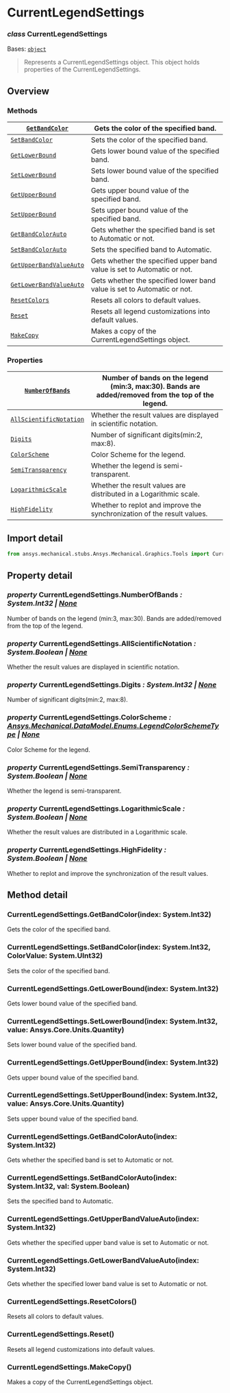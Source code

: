 <a id="currentlegendsettings"></a>

# CurrentLegendSettings

<a id="CurrentLegendSettings"></a>

### *class* CurrentLegendSettings

Bases: [`object`](https://docs.python.org/3/library/functions.html#object)

> Represents a CurrentLegendSettings object. This object holds properties of the CurrentLegendSettings.

> <!-- !! processed by numpydoc !! -->

<a id="overview"></a>

## Overview

### Methods

| [`GetBandColor`](#CurrentLegendSettings.GetBandColor)                   | Gets the color of the specified band.                                   |
|-------------------------------------------------------------------------|-------------------------------------------------------------------------|
| [`SetBandColor`](#CurrentLegendSettings.SetBandColor)                   | Sets the color of the specified band.                                   |
| [`GetLowerBound`](#CurrentLegendSettings.GetLowerBound)                 | Gets lower bound value of the specified band.                           |
| [`SetLowerBound`](#CurrentLegendSettings.SetLowerBound)                 | Sets lower bound value of the specified band.                           |
| [`GetUpperBound`](#CurrentLegendSettings.GetUpperBound)                 | Gets upper bound value of the specified band.                           |
| [`SetUpperBound`](#CurrentLegendSettings.SetUpperBound)                 | Sets upper bound value of the specified band.                           |
| [`GetBandColorAuto`](#CurrentLegendSettings.GetBandColorAuto)           | Gets whether the specified band is set to Automatic or not.             |
| [`SetBandColorAuto`](#CurrentLegendSettings.SetBandColorAuto)           | Sets the specified band to Automatic.                                   |
| [`GetUpperBandValueAuto`](#CurrentLegendSettings.GetUpperBandValueAuto) | Gets whether the specified upper band value is set to Automatic or not. |
| [`GetLowerBandValueAuto`](#CurrentLegendSettings.GetLowerBandValueAuto) | Gets whether the specified lower band value is set to Automatic or not. |
| [`ResetColors`](#CurrentLegendSettings.ResetColors)                     | Resets all colors to default values.                                    |
| [`Reset`](#CurrentLegendSettings.Reset)                                 | Resets all legend customizations into default values.                   |
| [`MakeCopy`](#CurrentLegendSettings.MakeCopy)                           | Makes a copy of the CurrentLegendSettings object.                       |

### Properties

| [`NumberOfBands`](#CurrentLegendSettings.NumberOfBands)                 | Number of bands on the legend (min:3, max:30). Bands are added/removed from the top of the legend.   |
|-------------------------------------------------------------------------|------------------------------------------------------------------------------------------------------|
| [`AllScientificNotation`](#CurrentLegendSettings.AllScientificNotation) | Whether the result values are displayed in scientific notation.                                      |
| [`Digits`](#CurrentLegendSettings.Digits)                               | Number of significant digits(min:2, max:8).                                                          |
| [`ColorScheme`](#CurrentLegendSettings.ColorScheme)                     | Color Scheme for the legend.                                                                         |
| [`SemiTransparency`](#CurrentLegendSettings.SemiTransparency)           | Whether the legend is semi-transparent.                                                              |
| [`LogarithmicScale`](#CurrentLegendSettings.LogarithmicScale)           | Whether the result values are distributed in a Logarithmic scale.                                    |
| [`HighFidelity`](#CurrentLegendSettings.HighFidelity)                   | Whether to replot and improve the synchronization of the result values.                              |

<a id="import-detail"></a>

## Import detail

```python
from ansys.mechanical.stubs.Ansys.Mechanical.Graphics.Tools import CurrentLegendSettings
```

<a id="property-detail"></a>

## Property detail

<a id="CurrentLegendSettings.NumberOfBands"></a>

### *property* CurrentLegendSettings.NumberOfBands *: System.Int32 | [None](https://docs.python.org/3/library/constants.html#None)*

Number of bands on the legend (min:3, max:30). Bands are added/removed from the top of the legend.

<!-- !! processed by numpydoc !! -->

<a id="CurrentLegendSettings.AllScientificNotation"></a>

### *property* CurrentLegendSettings.AllScientificNotation *: System.Boolean | [None](https://docs.python.org/3/library/constants.html#None)*

Whether the result values are displayed in scientific notation.

<!-- !! processed by numpydoc !! -->

<a id="CurrentLegendSettings.Digits"></a>

### *property* CurrentLegendSettings.Digits *: System.Int32 | [None](https://docs.python.org/3/library/constants.html#None)*

Number of significant digits(min:2, max:8).

<!-- !! processed by numpydoc !! -->

<a id="CurrentLegendSettings.ColorScheme"></a>

### *property* CurrentLegendSettings.ColorScheme *: [Ansys.Mechanical.DataModel.Enums.LegendColorSchemeType](../../DataModel/Enums/LegendColorSchemeType.md#LegendColorSchemeType) | [None](https://docs.python.org/3/library/constants.html#None)*

Color Scheme for the legend.

<!-- !! processed by numpydoc !! -->

<a id="CurrentLegendSettings.SemiTransparency"></a>

### *property* CurrentLegendSettings.SemiTransparency *: System.Boolean | [None](https://docs.python.org/3/library/constants.html#None)*

Whether the legend is semi-transparent.

<!-- !! processed by numpydoc !! -->

<a id="CurrentLegendSettings.LogarithmicScale"></a>

### *property* CurrentLegendSettings.LogarithmicScale *: System.Boolean | [None](https://docs.python.org/3/library/constants.html#None)*

Whether the result values are distributed in a Logarithmic scale.

<!-- !! processed by numpydoc !! -->

<a id="CurrentLegendSettings.HighFidelity"></a>

### *property* CurrentLegendSettings.HighFidelity *: System.Boolean | [None](https://docs.python.org/3/library/constants.html#None)*

Whether to replot and improve the synchronization of the result values.

<!-- !! processed by numpydoc !! -->

<a id="method-detail"></a>

## Method detail

<a id="CurrentLegendSettings.GetBandColor"></a>

### CurrentLegendSettings.GetBandColor(index: System.Int32)

Gets the color of the specified band.

<!-- !! processed by numpydoc !! -->

<a id="CurrentLegendSettings.SetBandColor"></a>

### CurrentLegendSettings.SetBandColor(index: System.Int32, ColorValue: System.UInt32)

Sets the color of the specified band.

<!-- !! processed by numpydoc !! -->

<a id="CurrentLegendSettings.GetLowerBound"></a>

### CurrentLegendSettings.GetLowerBound(index: System.Int32)

Gets lower bound value of the specified band.

<!-- !! processed by numpydoc !! -->

<a id="CurrentLegendSettings.SetLowerBound"></a>

### CurrentLegendSettings.SetLowerBound(index: System.Int32, value: Ansys.Core.Units.Quantity)

Sets lower bound value of the specified band.

<!-- !! processed by numpydoc !! -->

<a id="CurrentLegendSettings.GetUpperBound"></a>

### CurrentLegendSettings.GetUpperBound(index: System.Int32)

Gets upper bound value of the specified band.

<!-- !! processed by numpydoc !! -->

<a id="CurrentLegendSettings.SetUpperBound"></a>

### CurrentLegendSettings.SetUpperBound(index: System.Int32, value: Ansys.Core.Units.Quantity)

Sets upper bound value of the specified band.

<!-- !! processed by numpydoc !! -->

<a id="CurrentLegendSettings.GetBandColorAuto"></a>

### CurrentLegendSettings.GetBandColorAuto(index: System.Int32)

Gets whether the specified band is set to Automatic or not.

<!-- !! processed by numpydoc !! -->

<a id="CurrentLegendSettings.SetBandColorAuto"></a>

### CurrentLegendSettings.SetBandColorAuto(index: System.Int32, val: System.Boolean)

Sets the specified band to Automatic.

<!-- !! processed by numpydoc !! -->

<a id="CurrentLegendSettings.GetUpperBandValueAuto"></a>

### CurrentLegendSettings.GetUpperBandValueAuto(index: System.Int32)

Gets whether the specified upper band value is set to Automatic or not.

<!-- !! processed by numpydoc !! -->

<a id="CurrentLegendSettings.GetLowerBandValueAuto"></a>

### CurrentLegendSettings.GetLowerBandValueAuto(index: System.Int32)

Gets whether the specified lower band value is set to Automatic or not.

<!-- !! processed by numpydoc !! -->

<a id="CurrentLegendSettings.ResetColors"></a>

### CurrentLegendSettings.ResetColors()

Resets all colors to default values.

<!-- !! processed by numpydoc !! -->

<a id="CurrentLegendSettings.Reset"></a>

### CurrentLegendSettings.Reset()

Resets all legend customizations into default values.

<!-- !! processed by numpydoc !! -->

<a id="CurrentLegendSettings.MakeCopy"></a>

### CurrentLegendSettings.MakeCopy()

Makes a copy of the CurrentLegendSettings object.

<!-- !! processed by numpydoc !! -->
